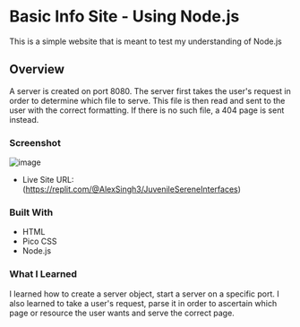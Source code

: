 # Basic Info Site - Using Node.js

This is a simple website that is meant to test my understanding of Node.js

## Overview

A server is created on port 8080. The server first takes the user's request in order to determine which file to serve. This file is then read and sent to the user with the correct formatting. If there is no such file, a 404 page is sent instead.


### Screenshot
![image](https://github.com/singhalex/node-info-site/assets/115970252/a76b47c7-03f8-4e05-9101-d8e6b3dcf706)

- Live Site URL: (https://replit.com/@AlexSingh3/JuvenileSereneInterfaces)

### Built With
- HTML
- Pico CSS
- Node.js

### What I Learned

I learned how to create a server object, start a server on a specific port. I also learned to take a user's request, parse it in order to ascertain which page or resource the user wants and serve the correct page.
